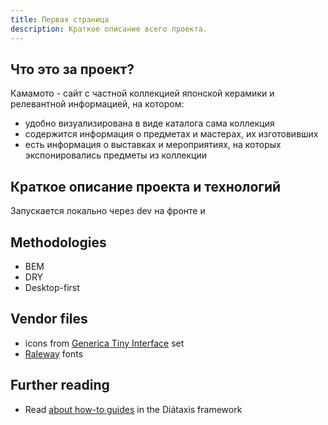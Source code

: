 ```yaml
---
title: Первая страница
description: Краткое описание всего проекта.
---
```


## Что это за проект?

Камамото - сайт с частной коллекцией японской керамики и релевантной информацией, на котором:
- удобно визуализирована в виде каталога сама коллекция
- содержится информация о предметах и мастерах, их изготовивших
- есть информация о выставках и мероприятиях, на которых экспонировались предметы из коллекции

## Краткое описание проекта и технологий

Запускается локально через dev на фронте и 



## Methodologies

- BEM
- DRY
- Desktop-first

## Vendor files

- icons from [Generica Tiny Interface](https://www.svgrepo.com/collection/generica-tiny-interface-icons/) set
- [Raleway](https://fonts.google.com/specimen/Raleway) fonts

## Further reading

- Read [about how-to guides](https://diataxis.fr/how-to-guides/) in the Diátaxis framework
